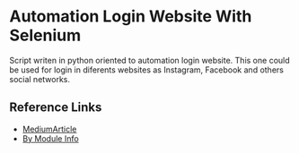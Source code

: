 # Automation Login Website With Selenium
Script writen in python oriented to automation login website. This one could be used for login in diferents websites as Instagram, Facebook and others social networks. 


## Reference Links
* [MediumArticle](https://medium.com/@kikigulab/how-to-automate-opening-and-login-to-websites-with-python-6aeaf1f6ae98)
* [By Module Info](https://selenium-python.readthedocs.io/locating-elements.html)
